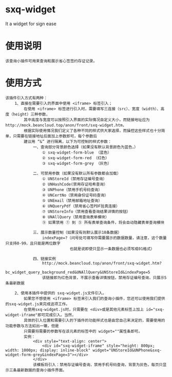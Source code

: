 # sxq-widget
It a widget for sign ease

# 使用说明
    该查询小插件可用来查询和展示省心签签约存证记录。
    
# 使用方式
    该插件引入方式有两种：
        1、直接在需要引入的界面中使用 <iframe> 标签引入；
            在使用 <iframe> 标签进行引入时，需要填写三连接（src）、宽度（width）、高度（height）三种参数，
            其中高度与宽度可以按照引入界面的实际情况自定义大小，而链接地址应为  http://mock.beancloud.top/anon/front/sxq-widget.htm，
            根据实际使用情况我们定义了各种不同的样式供大家选择，而操控这些样式也十分简单，只需要在链接地址后面加上参数即可，每个参数后
            建议用 “&” 进行隔离，以下为可控制的样式参数：
                一、查询部分背景颜色选择（如果没有默认背景颜色为蓝色，）
                    ① sxq-widget-form-blue （蓝色）
                    ② sxq-widget-form-red （红色）
                    ③ sxq-widget-form-grey （灰色）
                    
                二、可禁用参数（如果没有默认所有参数都会加载）
                    ① UNStoreId（禁用存证编号查询）
                    ② UNHashCode(禁用存证哈希查询）
                    ③ UNPhone（禁用手机号码查询）
                    ④ UNCertNo（禁用身份证号码查询）
                    ⑤ UNEmail（禁用邮箱地址查询）
                    ⑥ UNQueryPdf（禁用省心签PDF验真连接）
                    ⑦ UNStoreInfo（禁用查看查询结果详情的按钮）
                    ⑧ UNAllQuery（禁用查询表单模块）
                    ⑨ 如果禁用 ① 到 ⑤ 所有表单查询条件，将会自动隐藏表单查询模块
                    
                三、展示数量控制（如果没有则默认展示10条数据）
                    indexPage=?（问号处可填写你需要展示的数据数量，请注意，这个数量只支持0-99，且只能是两位数字
                                也就是说即使只显示一条数据也必须写成01格式）
                
                四、链接实例
                    http://mock.beancloud.top/anon/front/sxq-widget.htm?
                    bc_widget_query_background_red&UNAllQuery&UNStoreId&indexPage=5
                    该链接即为红色背景，不展示查看详情按钮，禁用存证编号查询，只展示5条最新数据
                
        2、使用本插件中提供的 sxq-widget.js文件引入。
            如果您不想使用 <iframe> 标签来引入我们的查询小插件，您还可以使用我们提供的sxq-widget.js来完成这项工作。
            在使用sxq-widget.js时，只需要在 <div>或是其他元素标签上加上 id="sxq-widget-iframe"即可完成引入。当然，
            具体的引入位置和需要引入的下插件的功能样式也是由您自己来决定的，需要使用的功能参数与方法如出一辙，但是
            只需要将需要的参数写在该元素的标签中的 widget=""属性条即可。
            实例：
                <div style="text-align: center">
                    <div id="sxq-widget-iframe" style="height: 800px; width: 1000px; display: inline-block" widget="UNStoreId&UNPhone&sxq-widget-form-grey&indexPage=3"></div>
                </div>
                该模板将引入：禁用存证编号查询，禁用手机号码查询，背景为灰色，每页只显示三条最新数据的查询小插件界面。    
            
    
     

